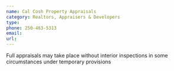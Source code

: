 ```yaml
---
name: Cal Cosh Property Appraisals
category: Realtors, Appraisers & Developers
type: 
phone: 250-463-5313
email: 
url: 
---
```


Full appraisals may take place without interior inspections in some circumstances under temporary provisions